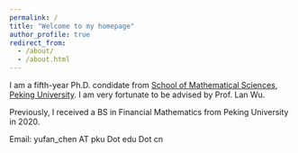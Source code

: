 ```yaml
---
permalink: /
title: "Welcome to my homepage"
author_profile: true
redirect_from: 
  - /about/
  - /about.html
---
```


I am a fifth-year Ph.D. condidate from [School of Mathematical Sciences](https://math.pku.edu.cn), [Peking University](https://pku.edu.cn). I am very fortunate to be advised by Prof. Lan Wu.

Previously, I received a BS in Financial Mathematics from Peking University in 2020.

Email: yufan_chen AT pku Dot edu Dot cn